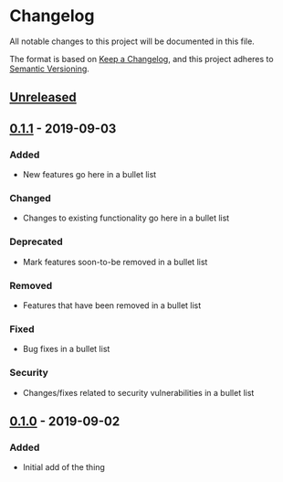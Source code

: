 # Changelog
All notable changes to this project will be documented in this file.

The format is based on [Keep a Changelog](https://keepachangelog.com/en/1.0.0/),
and this project adheres to [Semantic Versioning](https://semver.org/spec/v2.0.0.html).

## [Unreleased]

## [0.1.1] - 2019-09-03
### Added
- New features go here in a bullet list

### Changed
- Changes to existing functionality go here in a bullet list

### Deprecated
- Mark features soon-to-be removed in a bullet list

### Removed
- Features that have been removed in a bullet list

### Fixed
- Bug fixes in a bullet list

### Security
- Changes/fixes related to security vulnerabilities in a bullet list

## [0.1.0] - 2019-09-02
### Added
- Initial add of the thing

[Unreleased]: https://github.com/EmbarkStudios/$REPO_NAME/compare/0.1.1...HEAD
[0.1.1]: https://github.com/EmbarkStudios/$REPO_NAME/compare/0.1.0...0.1.1
[0.1.0]: https://github.com/EmbarkStudios/$REPO_NAME/releases/tag/0.1.0
